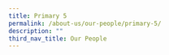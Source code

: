 ```yaml
---
title: Primary 5
permalink: /about-us/our-people/primary-5/
description: ""
third_nav_title: Our People
---
```

